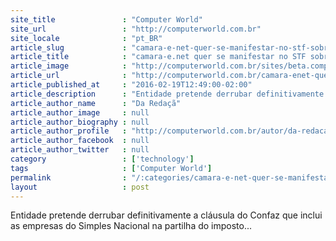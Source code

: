```yaml
---
site_title               : "Computer World"
site_url                 : "http://computerworld.com.br"
site_locale              : "pt_BR"
article_slug             : "camara-e-net-quer-se-manifestar-no-stf-sobre-o-icms-no-e-commerce"
article_title            : "camara-e.net quer se manifestar no STF sobre o ICMS no e-commerce"
article_image            : "http://computerworld.com.br/sites/beta.computerworld.com.br/files/news_articles/registradora_ecommerce.jpg"
article_url              : "http://computerworld.com.br/camara-enet-quer-se-manifestar-no-stf-sobre-o-icms-no-e-commerce"
article_published_at     : "2016-02-19T12:49:00-02:00"
article_description      : "Entidade pretende derrubar definitivamente a cláusula do Confaz que inclui as empresas do Simples Nacional na partilha do imposto..."
article_author_name      : "Da Redaçã"
article_author_image     : null
article_author_biography : null
article_author_profile   : "http://computerworld.com.br/autor/da-redacao"
article_author_facebook  : null
article_author_twitter   : null
category                 : ['technology']
tags                     : ['Computer World']
permalink                : "/:categories/camara-e-net-quer-se-manifestar-no-stf-sobre-o-icms-no-e-commerce/"
layout                   : post
---
```


Entidade pretende derrubar definitivamente a cláusula do Confaz que inclui as empresas do Simples Nacional na partilha do imposto...
